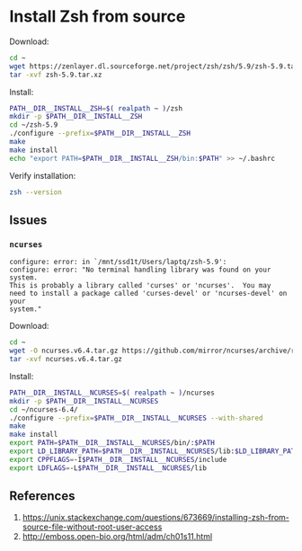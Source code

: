 # Install Zsh from source

Download:
```bash
cd ~
wget https://zenlayer.dl.sourceforge.net/project/zsh/zsh/5.9/zsh-5.9.tar.xz
tar -xvf zsh-5.9.tar.xz
```

Install:
```bash
PATH__DIR__INSTALL__ZSH=$( realpath ~ )/zsh
mkdir -p $PATH__DIR__INSTALL__ZSH
cd ~/zsh-5.9
./configure --prefix=$PATH__DIR__INSTALL__ZSH
make
make install
echo "export PATH=$PATH__DIR__INSTALL__ZSH/bin:$PATH" >> ~/.bashrc
```


Verify installation:
```bash
zsh --version
```

## Issues

### `ncurses`

```
configure: error: in `/mnt/ssd1t/Users/laptq/zsh-5.9':
configure: error: "No terminal handling library was found on your system.
This is probably a library called 'curses' or 'ncurses'.  You may
need to install a package called 'curses-devel' or 'ncurses-devel' on your
system."
```

Download:
```bash
cd ~
wget -O ncurses.v6.4.tar.gz https://github.com/mirror/ncurses/archive/refs/tags/v6.4.tar.gz
tar -xvf ncurses.v6.4.tar.gz
```

Install:
```bash
PATH__DIR__INSTALL__NCURSES=$( realpath ~ )/ncurses
mkdir -p $PATH__DIR__INSTALL__NCURSES
cd ~/ncurses-6.4/
./configure --prefix=$PATH__DIR__INSTALL__NCURSES --with-shared
make
make install
export PATH=$PATH__DIR__INSTALL__NCURSES/bin/:$PATH
export LD_LIBRARY_PATH=$PATH__DIR__INSTALL__NCURSES/lib:$LD_LIBRARY_PATH
export CPPFLAGS=-I$PATH__DIR__INSTALL__NCURSES/include
export LDFLAGS=-L$PATH__DIR__INSTALL__NCURSES/lib
```

## References

1. https://unix.stackexchange.com/questions/673669/installing-zsh-from-source-file-without-root-user-access
2. http://emboss.open-bio.org/html/adm/ch01s11.html
